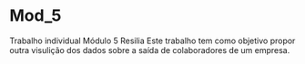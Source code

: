 # Mod_5
Trabalho individual Módulo 5 Resilia 
Este trabalho tem como objetivo propor outra  visulição dos dados sobre a saída de colaboradores de um empresa.
